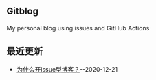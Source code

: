 ## Gitblog
My personal blog using issues and GitHub Actions
## 最近更新
- [为什么开issue型博客？](https://github.com/lusuzi/gitblog/issues/1)--2020-12-21
